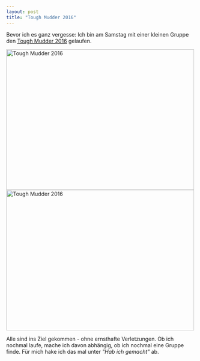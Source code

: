 ```yaml
---
layout: post
title: "Tough Mudder 2016"
---
```

Bevor ich es ganz vergesse: Ich bin am Samstag mit einer kleinen Gruppe den [Tough Mudder 2016][0] gelaufen.

<a data-flickr-embed="true"  href="https://www.flickr.com/photos/cringe/28311360032/in/photostream/" title="Tough Mudder 2016"><img src="https://c1.staticflickr.com/9/8845/28311360032_9ede813a47.jpg" width="500" height="375" alt="Tough Mudder 2016"></a><script async src="//embedr.flickr.com/assets/client-code.js" charset="utf-8"></script>
<a data-flickr-embed="true"  href="https://www.flickr.com/photos/cringe/27799080724/in/photostream/" title="Tough Mudder 2016"><img src="https://c5.staticflickr.com/9/8542/27799080724_dd3fab52a7.jpg" width="500" height="375" alt="Tough Mudder 2016"></a><script async src="//embedr.flickr.com/assets/client-code.js" charset="utf-8"></script>

Alle sind ins Ziel gekommen - ohne ernsthafte Verletzungen. Ob ich nochmal laufe, mache ich davon abhängig, ob ich nochmal eine Gruppe finde. Für mich hake ich das mal unter *"Hab ich gemacht"* ab.

[0]: https://toughmudder.de/events/norddeutschland-2016
